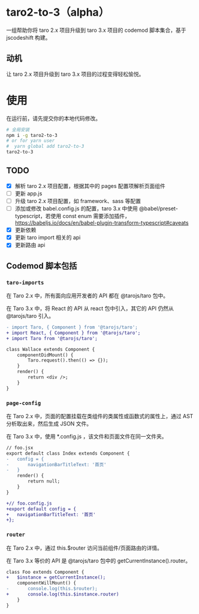 # taro2-to-3（alpha）

一组帮助你将 taro 2.x 项目升级到 taro 3.x 项目的 codemod 脚本集合，基于 jscodeshift 构建。

## 动机

让 taro 2.x 项目升级到 taro 3.x 项目的过程变得轻松愉悦。

# 使用

在运行前，请先提交你的本地代码修改。

```bash
# 全局安装
npm i -g taro2-to-3
# or for yarn user
#  yarn global add taro2-to-3
taro2-to-3
```

## TODO

- [x] 解析 taro 2.x 项目配置，根据其中的 pages 配置项解析页面组件
- [ ] 更新 app.js
- [ ] 升级 taro 2.x 项目配置，如 framework、sass 等配置
- [ ] 添加或修改 babel.config.js 的配置，taro 3.x 中使用 @babel/preset-typescript，若使用 const enum 需要添加插件，https://babeljs.io/docs/en/babel-plugin-transform-typescript#caveats
- [x] 更新依赖
- [x] 更新 taro import 相关的 api
- [x] 更新路由 api

## Codemod 脚本包括

### `taro-imports`

在 Taro 2.x 中，所有面向应用开发者的 API 都在 @tarojs/taro 包中。

在 Taro 3.x 中，将 React 的 API 从 react 包中引入，其它的 API 仍然从 @tarojs/taro 引入。

```diff
- import Taro, { Component } from '@tarojs/taro';
+ import React, { Component } from '@tarojs/taro';
+ import Taro from '@tarojs/taro';

class Wallace extends Component {
    componentDidMount() {
        Taro.request().then(() => {});
    }
    render() {
        return <div />;
    }
}
```

### `page-config`

在 Taro 2.x 中，页面的配置挂载在类组件的类属性或函数式的属性上，通过 AST 分析取出来，然后生成 JSON 文件。

在 Taro 3.x 中，使用 *.config.js ，该文件和页面文件在同一文件夹。

```diff
// foo.jsx
export default class Index extends Component {
-   config = {
-       navigationBarTitleText: '首页'
-   }
    render() {
        return null;
    }
}

+// foo.config.js
+export default config = {
+   navigationBarTitleText: '首页'
+};
```

### `router`

在 Taro 2.x 中，通过 this.$router 访问当前组件/页面路由的详情。

在 Taro 3.x 等价的 API 是 @tarojs/taro 包中的 getCurrentInstance().router。

```diff
class Foo extends Component {
+   $instance = getCurrentInstance();
    componentWillMount() {
-       console.log(this.$router);
+       console.log(this.$instance.router)
    }
}
```
